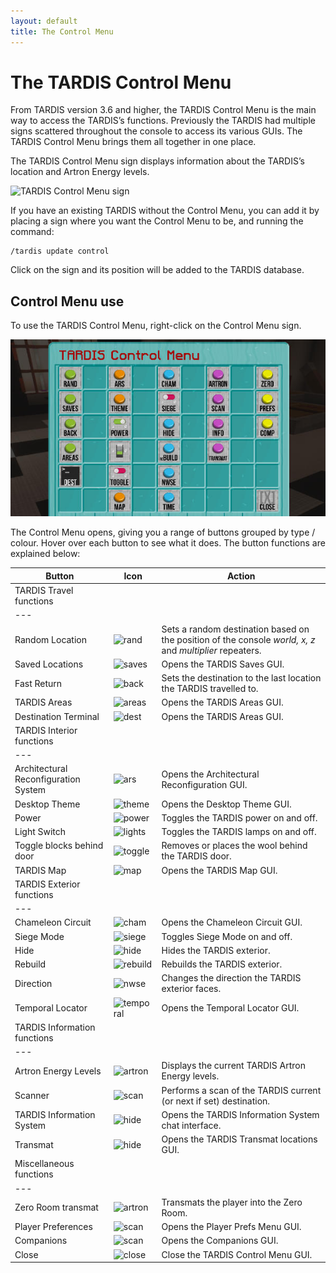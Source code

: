 ```yaml
---
layout: default
title: The Control Menu
---
```


# The TARDIS Control Menu

From TARDIS version 3.6 and higher, the TARDIS Control Menu is the main way to access the TARDIS’s functions. Previously 
the TARDIS had multiple signs scattered throughout the console to access its various GUIs. The TARDIS Control Menu brings 
them all together in one place.

The TARDIS Control Menu sign displays information about the TARDIS’s location and Artron Energy levels.

![TARDIS Control Menu sign](images/docs/control_menu_sign.jpg)

If you have an existing TARDIS without the Control Menu, you can add it by placing a sign where you want the Control 
Menu to be, and running the command:

    /tardis update control

Click on the sign and its position will be added to the TARDIS database.

## Control Menu use

To use the TARDIS Control Menu, right-click on the Control Menu sign.

![TARDIS Control Menu](images/docs/control_menu.jpg)

The Control Menu opens, giving you a range of buttons grouped by type / colour. Hover over each button to see what it 
does. The button functions are explained below:

| Button                               | Icon                                                                                                                                          | Action                                                                                                   |
|--------------------------------------|-----------------------------------------------------------------------------------------------------------------------------------------------|----------------------------------------------------------------------------------------------------------|
| TARDIS Travel functions              |
| ---                                  |
| Random Location                      | ![rand](https://github.com/eccentricdevotion/TARDIS-Resource-Pack/raw/master/assets/tardis/textures/item/gui/control/random_button.png)       | Sets a random destination based on the position of the console _world, x, z_ and _multiplier_ repeaters. |
| Saved Locations                      | ![saves](https://github.com/eccentricdevotion/TARDIS-Resource-Pack/raw/master/assets/tardis/textures/item/gui/control/saves_button.png)       | Opens the TARDIS Saves GUI.                                                                              |
| Fast Return                          | ![back](https://github.com/eccentricdevotion/TARDIS-Resource-Pack/raw/master/assets/tardis/textures/item/gui/control/back_button.png)         | Sets the destination to the last location the TARDIS travelled to.                                       |
| TARDIS Areas                         | ![areas](https://github.com/eccentricdevotion/TARDIS-Resource-Pack/raw/master/assets/tardis/textures/item/gui/control/areas_button.png)       | Opens the TARDIS Areas GUI.                                                                              |
| Destination Terminal                 | ![dest](https://github.com/eccentricdevotion/TARDIS-Resource-Pack/raw/master/assets/tardis/textures/item/gui/control/dest_terminal.png)       | Opens the TARDIS Areas GUI.                                                                              |
| TARDIS Interior functions            |
| ---                                  |
| Architectural Reconfiguration System | ![ars](https://github.com/eccentricdevotion/TARDIS-Resource-Pack/raw/master/assets/tardis/textures/item/gui/control/ars_button.png)           | Opens the Architectural Reconfiguration GUI.                                                             |
| Desktop Theme                        | ![theme](https://github.com/eccentricdevotion/TARDIS-Resource-Pack/raw/master/assets/tardis/textures/item/gui/control/theme_button.png)       | Opens the Desktop Theme GUI.                                                                             |
| Power                                | ![power](https://github.com/eccentricdevotion/TARDIS-Resource-Pack/raw/master/assets/tardis/textures/item/gui/control/power_on.png)           | Toggles the TARDIS power on and off.                                                                     |
| Light Switch                         | ![lights](https://github.com/eccentricdevotion/TARDIS-Resource-Pack/raw/master/assets/tardis/textures/item/gui/control/on_switch.png)         | Toggles the TARDIS lamps on and off.                                                                     |
| Toggle blocks behind door            | ![toggle](https://github.com/eccentricdevotion/TARDIS-Resource-Pack/raw/master/assets/tardis/textures/item/gui/control/toggle_open.png)       | Removes or places the wool behind the TARDIS door.                                                       |
| TARDIS Map                           | ![map](https://github.com/eccentricdevotion/TARDIS-Resource-Pack/raw/master/assets/tardis/textures/item/gui/control/map_button.png)           | Opens the TARDIS Map GUI.                                                                                |
| TARDIS Exterior functions            |
| ---                                  |
| Chameleon Circuit                    | ![cham](https://github.com/eccentricdevotion/TARDIS-Resource-Pack/raw/master/assets/tardis/textures/item/gui/control/chameleon_button.png)    | Opens the Chameleon Circuit GUI.                                                                         |
| Siege Mode                           | ![siege](https://github.com/eccentricdevotion/TARDIS-Resource-Pack/raw/master/assets/tardis/textures/item/gui/control/siege_on.png)           | Toggles Siege Mode on and off.                                                                           |
| Hide                                 | ![hide](https://github.com/eccentricdevotion/TARDIS-Resource-Pack/raw/master/assets/tardis/textures/item/gui/control/hide_button.png)         | Hides the TARDIS exterior.                                                                               |
| Rebuild                              | ![rebuild](https://github.com/eccentricdevotion/TARDIS-Resource-Pack/raw/master/assets/tardis/textures/item/gui/control/rebuild_button.png)   | Rebuilds the TARDIS exterior.                                                                            |
| Direction                            | ![nwse](https://github.com/eccentricdevotion/TARDIS-Resource-Pack/raw/master/assets/tardis/textures/item/gui/control/direction_button.png)    | Changes the direction the TARDIS exterior faces.                                                         |
| Temporal Locator                     | ![temporal](https://github.com/eccentricdevotion/TARDIS-Resource-Pack/raw/master/assets/tardis/textures/item/gui/control/temporal_button.png) | Opens the Temporal Locator GUI.                                                                          |
| TARDIS Information functions         |
| ---                                  |
| Artron Energy Levels                 | ![artron](https://github.com/eccentricdevotion/TARDIS-Resource-Pack/raw/master/assets/tardis/textures/item/gui/control/artron_button.png)     | Displays the current TARDIS Artron Energy levels.                                                        |
| Scanner                              | ![scan](https://github.com/eccentricdevotion/TARDIS-Resource-Pack/raw/master/assets/tardis/textures/item/gui/control/scan_button.png)         | Performs a scan of the TARDIS current (or next if set) destination.                                      |
| TARDIS Information System            | ![hide](https://github.com/eccentricdevotion/TARDIS-Resource-Pack/raw/master/assets/tardis/textures/item/gui/control/info_button.png)         | Opens the TARDIS Information System chat interface.                                                      |
| Transmat                             | ![hide](https://github.com/eccentricdevotion/TARDIS-Resource-Pack/raw/master/assets/tardis/textures/item/gui/control/transmat_button.png)     | Opens the TARDIS Transmat locations GUI.                                                                 |
| Miscellaneous functions              |
| ---                                  |
| Zero Room transmat                   | ![artron](https://github.com/eccentricdevotion/TARDIS-Resource-Pack/raw/master/assets/tardis/textures/item/gui/control/zero_button.png)       | Transmats the player into the Zero Room.                                                                 |
| Player Preferences                   | ![scan](https://github.com/eccentricdevotion/TARDIS-Resource-Pack/raw/master/assets/tardis/textures/item/gui/control/prefs_button.png)        | Opens the Player Prefs Menu GUI.                                                                         |
| Companions                           | ![scan](https://github.com/eccentricdevotion/TARDIS-Resource-Pack/raw/master/assets/tardis/textures/item/gui/control/companions_button.png)   | Opens the Companions GUI.                                                                                |
| Close                                | ![close](https://github.com/eccentricdevotion/TARDIS-Resource-Pack/raw/master/assets/tardis/textures/item/gui/close.png)                      | Close the TARDIS Control Menu GUI.                                                                       |

